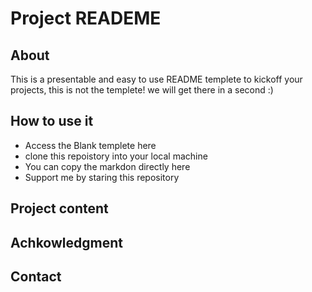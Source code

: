 <!--
* Thank you for reviewing my README Template! 
* 
* Read comments for an easy step by step guide. Enjoy!
-->
# Project READEME <!-- Project title -->
## About
<!-- 
* information about the project keep it short and sweet
 -->
This is a presentable and easy to use README templete to kickoff your projects, this is not the templete! we will get there in a second :)

## How to use it 
- Access the Blank templete here <!-- add relative link to the blacnk tempelte dir -->
- clone this repoistory into your local machine <!-- add code here -->
- You can copy the markdon directly here <!-- add relative link to the markdon code block in markdown dir -->
- Support me by staring this repository <!-- add a realtive link  -->

## Project content <!-- add table of content here -->

## Achkowledgment <!-- add acknowledgments here -->

## Contact <!-- add contact here -->
